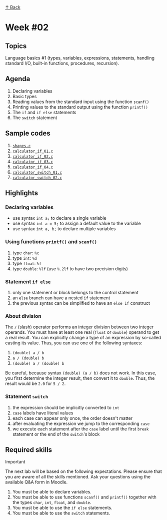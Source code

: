 [↑ Back](../README.md)

# Week #02

## Topics

Language basics #1 (types, variables, expressions, statements, handling standard I/O, built-in functions, procedures, recursion).

## Agenda

1. Declaring variables
2. Basic types
3. Reading values from the standard input using the function `scanf()`
4. Printing values to the standard output using the function `printf()`
5. The `if` and `if else` statements
6. The `switch` statement

## Sample codes

1. [`shapes.c`](./samples/shapes.c)
1. [`calculator_if_01.c`](./samples/calculator_if_01.c)
1. [`calculator_if_02.c`](./samples/calculator_if_02.c)
1. [`calculator_if_03.c`](./samples/calculator_if_03.c)
1. [`calculator_if_04.c`](./samples/calculator_if_04.c)
1. [`calculator_switch_01.c`](./samples/calculator_switch_01.c)
1. [`calculator_switch_02.c`](./samples/calculator_switch_02.c)

## Highlights

### Declaring variables

* use syntax `int a;` to declare a single variable
* use syntax `int a = 5;` to assign a default value to the variable
* use syntax `int a, b;` to declare multiple variables

### Using functions `printf()` and `scanf()`

1. type `char`: `%c`
1. type `int`: `%d`
1. type `float`: `%f`
1. type `double`: `%lf` (use `%.2lf` to have two precision digits)

### Statement `if else`

1. only one statement or block belongs to the control statement
1. an `else` branch can have a nested `if` statement
1. the previous syntax can be simplified to have an `else if` construct

### About division

The `/` (slash) operator performs an integer division between two integer operands. You must have at least one real (`float` or `double`) operand to get a real result. You can explicitly change a type of an expression by so-called casting its value. Thus, you can use one of the following syntaxes:

1. `(double) a / b`
1. `a / (double) b`
1. `(double) a / (double) b`

Be careful, because syntax `(double) (a / b)` does not work. In this case, you first determine the integer result, then convert it to `double`. Thus, the result would be `2.0` for `5 / 2`.

### Statement `switch`

1. the expression should be implicitly converted to `int`
1. `case` labels have literal values
1. each case can appear only once, the order doesn't matter
1. after evaluating the expression we jump to the corresponding `case`
1. we execute each statement after the `case` label until the first `break` statement or the end of the `switch`'s block

## Required skills

> [!IMPORTANT]
> The next lab will be based on the following expectations. Please ensure that you are aware of all the skills mentioned. Ask your questions using the available Q&A form in Moodle.

1. You must be able to declare variables.
1. You must be able to use functions `scanf()` and `printf()` together with the types `char`, `int`, `float`, and `double`.
1. You must be able to use the `if else` statements.
1. You must be able to use the `switch` statements.
